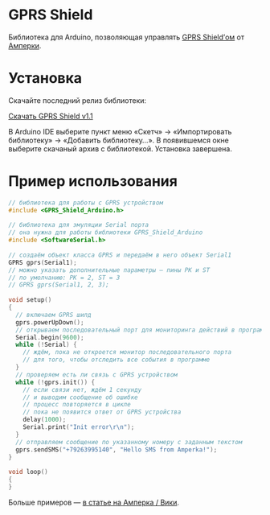 GPRS Shield
===========

Библиотека для Arduino, позволяющая управлять [GPRS Shield’ом](http://amperka.ru/product/arduino-gprs-shield)
от [Амперки](http://amperka.ru/).

Установка
=========

Скачайте последний релиз библиотеки:

<a class="btn btn-sm btn-primary" href="https://github.com/amperka/gprs-shield/releases/download/v1.1/GPRSShield-1.1.zip">Скачать GPRS Shield v1.1</a>

В Arduino IDE выберите пункт меню «Скетч» → «Импортировать библиотеку» →
«Добавить библиотеку…». В появившемся окне выберите скачаный архив с
библиотекой. Установка завершена.

Пример использования
====================

```cpp
// библиотека для работы с GPRS устройством
#include <GPRS_Shield_Arduino.h>
 
// библиотека для эмуляции Serial порта
// она нужна для работы библиотеки GPRS_Shield_Arduino
#include <SoftwareSerial.h>
 
// создаём объект класса GPRS и передаём в него объект Serial1 
GPRS gprs(Serial1);
// можно указать дополнительные параметры — пины PK и ST
// по умолчанию: PK = 2, ST = 3
// GPRS gprs(Serial1, 2, 3);
 
void setup()
{
  // включаем GPRS шилд
  gprs.powerUpDown();
  // открываем последовательный порт для мониторинга действий в программе
  Serial.begin(9600); 
  while (!Serial) {
    // ждём, пока не откроется монитор последовательного порта
    // для того, чтобы отследить все события в программе
  }
  // проверяем есть ли связь с GPRS устройством
  while (!gprs.init()) {
    // если связи нет, ждём 1 секунду
    // и выводим сообщение об ошибке
    // процесс повторяется в цикле
    // пока не появится ответ от GPRS устройства
    delay(1000);
    Serial.print("Init error\r\n");
  }
  // отправляем сообщение по указанному номеру с заданным текстом
  gprs.sendSMS("+79263995140", "Hello SMS from Amperka!");
}
 
void loop()
{
}
```

Больше примеров — [в статье на Амперка / Вики](http://wiki.amperka.ru/%D0%BF%D1%80%D0%BE%D0%B4%D1%83%D0%BA%D1%82%D1%8B:gprs-shield).
